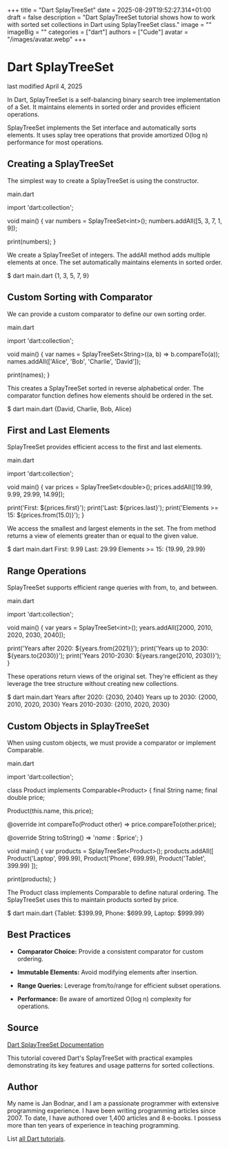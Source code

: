 +++
title = "Dart SplayTreeSet"
date = 2025-08-29T19:52:27.314+01:00
draft = false
description = "Dart SplayTreeSet tutorial shows how to work with sorted set collections in Dart using SplayTreeSet class."
image = ""
imageBig = ""
categories = ["dart"]
authors = ["Cude"]
avatar = "/images/avatar.webp"
+++

# Dart SplayTreeSet

last modified April 4, 2025

In Dart, SplayTreeSet is a self-balancing binary search tree implementation of
a Set. It maintains elements in sorted order and provides efficient operations.

SplayTreeSet implements the Set interface and automatically sorts elements. It
uses splay tree operations that provide amortized O(log n) performance for most
operations.

## Creating a SplayTreeSet

The simplest way to create a SplayTreeSet is using the constructor.

main.dart
  

import 'dart:collection';

void main() {
  var numbers = SplayTreeSet&lt;int&gt;();
  numbers.addAll([5, 3, 7, 1, 9]);
  
  print(numbers);
}

We create a SplayTreeSet of integers. The addAll method adds multiple elements
at once. The set automatically maintains elements in sorted order.

$ dart main.dart
{1, 3, 5, 7, 9}

## Custom Sorting with Comparator

We can provide a custom comparator to define our own sorting order.

main.dart
  

import 'dart:collection';

void main() {
  var names = SplayTreeSet&lt;String&gt;((a, b) =&gt; b.compareTo(a));
  names.addAll(['Alice', 'Bob', 'Charlie', 'David']);
  
  print(names);
}

This creates a SplayTreeSet sorted in reverse alphabetical order. The comparator
function defines how elements should be ordered in the set.

$ dart main.dart
{David, Charlie, Bob, Alice}

## First and Last Elements

SplayTreeSet provides efficient access to the first and last elements.

main.dart
  

import 'dart:collection';

void main() {
  var prices = SplayTreeSet&lt;double&gt;();
  prices.addAll([19.99, 9.99, 29.99, 14.99]);
  
  print('First: ${prices.first}');
  print('Last: ${prices.last}');
  print('Elements &gt;= 15: ${prices.from(15.0)}');
}

We access the smallest and largest elements in the set. The from method returns
a view of elements greater than or equal to the given value.

$ dart main.dart
First: 9.99
Last: 29.99
Elements &gt;= 15: {19.99, 29.99}

## Range Operations

SplayTreeSet supports efficient range queries with from, to, and between.

main.dart
  

import 'dart:collection';

void main() {
  var years = SplayTreeSet&lt;int&gt;();
  years.addAll([2000, 2010, 2020, 2030, 2040]);
  
  print('Years after 2020: ${years.from(2021)}');
  print('Years up to 2030: ${years.to(2030)}');
  print('Years 2010-2030: ${years.range(2010, 2030)}');
}

These operations return views of the original set. They're efficient as they
leverage the tree structure without creating new collections.

$ dart main.dart
Years after 2020: {2030, 2040}
Years up to 2030: {2000, 2010, 2020, 2030}
Years 2010-2030: {2010, 2020, 2030}

## Custom Objects in SplayTreeSet

When using custom objects, we must provide a comparator or implement Comparable.

main.dart
  

import 'dart:collection';

class Product implements Comparable&lt;Product&gt; {
  final String name;
  final double price;
  
  Product(this.name, this.price);
  
  @override
  int compareTo(Product other) =&gt; price.compareTo(other.price);
  
  @override
  String toString() =&gt; '$name: \$$price';
}

void main() {
  var products = SplayTreeSet&lt;Product&gt;();
  products.addAll([
    Product('Laptop', 999.99),
    Product('Phone', 699.99),
    Product('Tablet', 399.99)
  ]);
  
  print(products);
}

The Product class implements Comparable to define natural ordering. The
SplayTreeSet uses this to maintain products sorted by price.

$ dart main.dart
{Tablet: $399.99, Phone: $699.99, Laptop: $999.99}

## Best Practices

- **Comparator Choice:** Provide a consistent comparator for custom ordering.

- **Immutable Elements:** Avoid modifying elements after insertion.

- **Range Queries:** Leverage from/to/range for efficient subset operations.

- **Performance:** Be aware of amortized O(log n) complexity for operations.

## Source

[Dart SplayTreeSet Documentation](https://api.dart.dev/stable/dart-collection/SplayTreeSet-class.html)

This tutorial covered Dart's SplayTreeSet with practical examples demonstrating
its key features and usage patterns for sorted collections.

## Author

My name is Jan Bodnar, and I am a passionate programmer with extensive
programming experience. I have been writing programming articles since 2007.
To date, I have authored over 1,400 articles and 8 e-books. I possess more
than ten years of experience in teaching programming.

List [all Dart tutorials](/dart/).